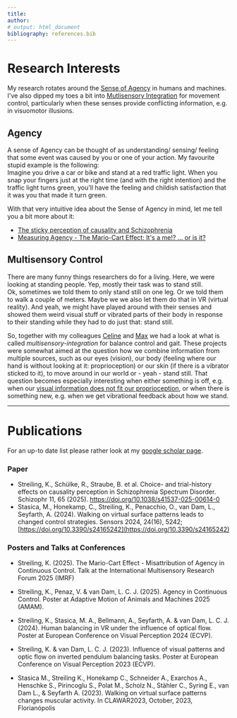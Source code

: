 ```yaml
---
title: 
author:
# output: html_document
bibliography: references.bib
---
```

# Research Interests

My research rotates around the [Sense of Agency](#agency) in humans and machines. <br>
I've also dipped my toes a bit into [Mutlisensory Integration](#multisensory-control) for movement control, particularly when these senses provide conflicting information, e.g. in visuomotor illusions.

## Agency

A sense of Agency can be thought of as understanding/ sensing/ feeling that some event was caused by you or one of your action. My favourite stupid example is the following: <br>
Imagine you drive a car or bike and stand at a red traffic light. When you snap your fingers just at the right time (and with the right intention) and the traffic light turns green, you'll have the feeling and childish satisfaction that it was you that made it turn green.

With that very intuitive idea about the Sense of Agency in mind, let me tell you a bit more about it:

* [The sticky perception of causality and Schizophrenia](./blog/Causality_SSD_and_Choice-History.md)
* [Measuring Agency - The Mario-Cart Effect: It's a me!? ... or is it?](./blog/Agency.md)
<!-- * Optimal Control model of Agency and confusion
* Agency in Deep-Reinforcement Learning for multi-agent tasks -->

## Multisensory Control

There are many funny things researchers do for a living. Here, we were looking at standing people.
Yep, mostly their task was to stand still. <br>
Ok, sometimes we told them to only stand still on one leg. Or we told them to walk a couple of meters. Maybe we we also let them do that in VR (virtual reality). And yeah, we might have played around with their senses and showed them weird visual stuff or vibrated parts of their body in response to their standing while they had to do just that: stand still.

So, together with my colleagues [Celine](https://www.psychologie.tu-darmstadt.de/institut_psy/personen_psy/personen_psy_detail_75712.de.jsp) and [Max](https://www.sport.tu-darmstadt.de/institut_ifs/organisation_ifs/personal_ifs/personal_details_71488.de.jsp) we had a look at what is called *multisensory-integration* for balance control and gait. These projects were somewhat aimed at the question how we combine information from multiple sources, such as our eyes (vision), our body (feeling where our hand is without looking at it: proprioception) or our skin (if there is a vibrator sticked to it), to move around in our world or - yeah - stand still. That question becomes especially interesting when either something is off, e.g. when our [visual information does not fit our proprioception](https://www.youtube.com/watch?v=F4xenIulg_8), or when there is something new, e.g. when we get vibrational feedback about how we stand.


---


# Publications

For an up-to date list please rather look at my [google scholar page](https://scholar.google.com/citations?user=hf41fWEAAAAJ&hl=de&oi=ao).

### Paper
* Streiling, K., Schülke, R., Straube, B. et al. Choice- and trial-history effects on causality perception in Schizophrenia Spectrum Disorder. Schizophr 11, 65 (2025). https://doi.org/10.1038/s41537-025-00614-0
* Stasica, M., Honekamp, C., Streiling, K., Penacchio, O., van Dam, L., Seyfarth, A. (2024). Walking on virtual surface patterns leads to changed control strategies. Sensors 2024, 24(16), 5242; [https://doi.org/10.3390/s24165242](https://doi.org/10.3390/s24165242)


### Posters and Talks at Conferences

* Streiling, K. (2025). The Mario-Cart Effect - Misattribution of Agency in Continuous Control. Talk at the International Multisensory Research Forum 2025 (IMRF)

* Streiling, K., Penaz, V. & van Dam, L. C. J. (2025). Agency in Continuous Control. Poster at Adaptive Motion of Animals and Machines 2025 (AMAM).

* Streiling, K., Stasica, M. A., Bellmann, A., Seyfarth, A. & van Dam, L. C. J. (2024). Human balancing in VR under the influence of optical flow. Poster at European Conference on Visual Perception 2024 (ECVP).

* Streiling, K. & van Dam, L. C. J. (2023). Influence of visual patterns and optic flow on inverted pendulum balancing tasks. Poster at European Conference on Visual Perception 2023 (ECVP).

* Stasica M., Streiling K., Honekamp C., Schneider A., Exarchos A., Henschke S., Pirincoglu S., Polat M., Scholz N., Stähler C., Syring E., van Dam L., & Seyfarth A. (2023). Walking on virtual surface patterns changes muscular activity. In CLAWAR2023, October, 2023, Florianópolis


